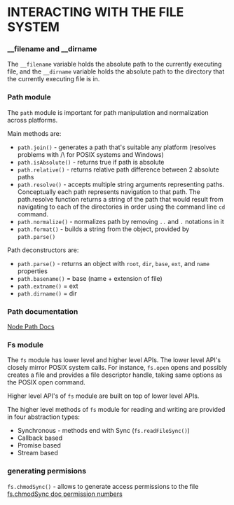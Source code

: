 # INTERACTING WITH THE FILE SYSTEM

### __filename and __dirname

The `__filename` variable holds the absolute path to the currently executing file, and the `__dirname` variable holds the absolute path to the directory that the currently executing file is in.

### Path module

The `path` module is important for path manipulation and normalization across platforms.<br>

Main methods are:
- `path.join()` - generates a path that's suitable any platform (resolves problems with /\ for POSIX systems and Windows)
- `path.isAbsolute()` - returns true if path is absolute
- `path.relative()` - returns relative path difference between 2 absolute paths
- `path.resolve()` - accepts multiple string arguments representing paths. Conceptually each path represents navigation to that path. The path.resolve function returns a string of the path that would result from navigating to each of the directories in order using the command line `cd` command.
- `path.normalize()` - normalizes path by removing `..` and `.` notations in it
- `path.format()` - builds a string from the object, provided by `path.parse()`

Path deconstructors are:
- `path.parse()` - returns an object with `root`, `dir`, `base`, `ext`, and `name` properties
- `path.basename()` = base (name + extension of file)
- `path.extname()` = ext
- `path.dirname()` = dir

### Path documentation

[Node Path Docs](https://nodejs.org/dist/latest-v16.x/docs/api/path.html)

### Fs module

The `fs` module has lower level and higher level APIs. The lower level API's closely mirror POSIX system calls. For instance, `fs.open` opens and possibly creates a file and provides a file descriptor handle, taking same options as the POSIX open command.<br>

Higher level API's of `fs` module are built on top of lower level APIs.

The higher level methods of `fs` module for reading and writing are provided in four abstraction types:

- Synchronous - methods end with Sync (`fs.readFileSync()`)
- Callback based
- Promise based
- Stream based

### generating permisions
`fs.chmodSync()` - allows to generate access permissions to the file [fs.chmodSync doc permission numbers](https://nodejs.org/dist/latest-v16.x/docs/api/fs.html#fs_fs_fchmodsync_fd_mode)